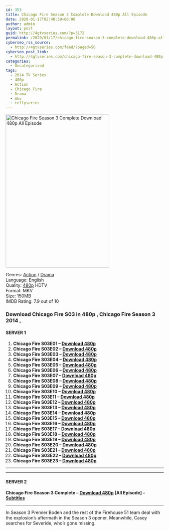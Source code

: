 ```yaml
---
id: 353
title: Chicago Fire Season 3 Complete Download 480p All Episode
date: 2020-01-17T02:40:59+00:00
author: admin
layout: post
guid: http://4gtvseries.com/?p=3172
permalink: /2020/01/17/chicago-fire-season-3-complete-download-480p-all-episode-2/
cyberseo_rss_source:
  - http://4gtvseries.com/feed/?paged=56
cyberseo_post_link:
  - http://4gtvseries.com/chicago-fire-season-3-complete-download-480p-all-episode/
categories:
  - Uncategorized
tags:
  - 2014 TV Series
  - 480p
  - Action
  - Chicago Fire
  - Drama
  - mkv
  - tellyseries
---
```

<img loading="lazy" class="aligncenter" src="https://4.bp.blogspot.com/-YM64Cr9kOHI/XiEejKdkJqI/AAAAAAAAA4w/lm_WULwRym42f-heW94S_p8hz9_iJyqUACK4BGAYYCw/s1600/Chicago%2BFire%2BSeason%2B3.jpg" alt="Chicago Fire Season 3 Complete Download 480p All Episode" width="330" height="488" />

Genres: <a href="http://4gtvseries.com/tag/action/" data-wpel-link="internal">Action</a> /&nbsp;<a href="http://4gtvseries.com/tag/drama/" data-wpel-link="internal">Drama</a>  
Language: English  
Quality:&nbsp;<a href="http://4gtvseries.com/tag/480p/" data-wpel-link="internal">480p</a> HDTV  
Format: MKV  
Size: 150MB  
IMDB Rating: 7.9 out of 10

### **Download Chicago Fire S03 in 480p , Chicago Fire Season 3 2014 ,&nbsp;**

#### <span><strong>SERVER 1</strong></span>

  1. **Chicago Fire S03E01 – <a href="http://slink.dl480p.xyz/q5l3nzB" data-wpel-link="external" target="_blank" rel="nofollow external noopener noreferrer" class="wpel-icon-left"><i class="wpel-icon fa fa-download" aria-hidden="true"></i>Download 480p</a>**
  2. **Chicago Fire S03E02 – <a href="http://slink.dl480p.xyz/DwBwg0" data-wpel-link="external" target="_blank" rel="nofollow external noopener noreferrer" class="wpel-icon-left"><i class="wpel-icon fa fa-download" aria-hidden="true"></i>Download 480p</a>**
  3. **Chicago Fire S03E03 – <a href="http://slink.dl480p.xyz/8OwAkw" data-wpel-link="external" target="_blank" rel="nofollow external noopener noreferrer" class="wpel-icon-left"><i class="wpel-icon fa fa-download" aria-hidden="true"></i>Download 480p</a>**
  4. **Chicago Fire S03E04 – <a href="http://slink.dl480p.xyz/O2Z1bn" data-wpel-link="external" target="_blank" rel="nofollow external noopener noreferrer" class="wpel-icon-left"><i class="wpel-icon fa fa-download" aria-hidden="true"></i>Download 480p</a>**
  5. **Chicago Fire S03E05 – <a href="http://slink.dl480p.xyz/vbA9e0v" data-wpel-link="external" target="_blank" rel="nofollow external noopener noreferrer" class="wpel-icon-left"><i class="wpel-icon fa fa-download" aria-hidden="true"></i>Download 480p</a>**
  6. **Chicago Fire S03E06 – <a href="http://slink.dl480p.xyz/2jdO" data-wpel-link="external" target="_blank" rel="nofollow external noopener noreferrer" class="wpel-icon-left"><i class="wpel-icon fa fa-download" aria-hidden="true"></i>Download 480p</a>**
  7. **Chicago Fire S03E07 – <a href="http://slink.dl480p.xyz/mUoN8u" data-wpel-link="external" target="_blank" rel="nofollow external noopener noreferrer" class="wpel-icon-left"><i class="wpel-icon fa fa-download" aria-hidden="true"></i>Download 480p</a>**
  8. **Chicago Fire S03E08 – <a href="http://slink.dl480p.xyz/VeH37" data-wpel-link="external" target="_blank" rel="nofollow external noopener noreferrer" class="wpel-icon-left"><i class="wpel-icon fa fa-download" aria-hidden="true"></i>Download 480p</a>**
  9. **Chicago Fire S03E09 – <a href="http://slink.dl480p.xyz/W656X5R" data-wpel-link="external" target="_blank" rel="nofollow external noopener noreferrer" class="wpel-icon-left"><i class="wpel-icon fa fa-download" aria-hidden="true"></i>Download 480p</a>**
 10. **Chicago Fire S03E10 – <a href="http://slink.dl480p.xyz/SIsWX0" data-wpel-link="external" target="_blank" rel="nofollow external noopener noreferrer" class="wpel-icon-left"><i class="wpel-icon fa fa-download" aria-hidden="true"></i>Download 480p</a>**
 11. **Chicago Fire S03E11 – <a href="http://slink.dl480p.xyz/NCdKJdf" data-wpel-link="external" target="_blank" rel="nofollow external noopener noreferrer" class="wpel-icon-left"><i class="wpel-icon fa fa-download" aria-hidden="true"></i>Download 480p</a>**
 12. **Chicago Fire S03E12 – <a href="http://slink.dl480p.xyz/edwB5Q" data-wpel-link="external" target="_blank" rel="nofollow external noopener noreferrer" class="wpel-icon-left"><i class="wpel-icon fa fa-download" aria-hidden="true"></i>Download 480p</a>**
 13. **Chicago Fire S03E13 – <a href="http://slink.dl480p.xyz/qBhyM" data-wpel-link="external" target="_blank" rel="nofollow external noopener noreferrer" class="wpel-icon-left"><i class="wpel-icon fa fa-download" aria-hidden="true"></i>Download 480p</a>**
 14. **Chicago Fire S03E14 – <a href="http://slink.dl480p.xyz/SEbk8" data-wpel-link="external" target="_blank" rel="nofollow external noopener noreferrer" class="wpel-icon-left"><i class="wpel-icon fa fa-download" aria-hidden="true"></i>Download 480p</a>**
 15. **Chicago Fire S03E15 – <a href="http://slink.dl480p.xyz/KgBoldT4" data-wpel-link="external" target="_blank" rel="nofollow external noopener noreferrer" class="wpel-icon-left"><i class="wpel-icon fa fa-download" aria-hidden="true"></i>Download 480p</a>**
 16. **Chicago Fire S03E16 – <a href="http://slink.dl480p.xyz/45iByx" data-wpel-link="external" target="_blank" rel="nofollow external noopener noreferrer" class="wpel-icon-left"><i class="wpel-icon fa fa-download" aria-hidden="true"></i>Download 480p</a>**
 17. **Chicago Fire S03E17 – <a href="http://slink.dl480p.xyz/elVDM" data-wpel-link="external" target="_blank" rel="nofollow external noopener noreferrer" class="wpel-icon-left"><i class="wpel-icon fa fa-download" aria-hidden="true"></i>Download 480p</a>**
 18. **Chicago Fire S03E18 – <a href="http://slink.dl480p.xyz/GvlgJ15" data-wpel-link="external" target="_blank" rel="nofollow external noopener noreferrer" class="wpel-icon-left"><i class="wpel-icon fa fa-download" aria-hidden="true"></i>Download 480p</a>**
 19. **Chicago Fire S03E19 – <a href="http://slink.dl480p.xyz/hwGXGyM" data-wpel-link="external" target="_blank" rel="nofollow external noopener noreferrer" class="wpel-icon-left"><i class="wpel-icon fa fa-download" aria-hidden="true"></i>Download 480p</a>**
 20. **Chicago Fire S03E20 – <a href="http://slink.dl480p.xyz/d6E22" data-wpel-link="external" target="_blank" rel="nofollow external noopener noreferrer" class="wpel-icon-left"><i class="wpel-icon fa fa-download" aria-hidden="true"></i>Download 480p</a>**
 21. **Chicago Fire S03E21 – <a href="http://slink.dl480p.xyz/CyNEwd" data-wpel-link="external" target="_blank" rel="nofollow external noopener noreferrer" class="wpel-icon-left"><i class="wpel-icon fa fa-download" aria-hidden="true"></i>Download 480p</a>**
 22. **Chicago Fire S03E22 – <a href="http://slink.dl480p.xyz/GbFhwi" data-wpel-link="external" target="_blank" rel="nofollow external noopener noreferrer" class="wpel-icon-left"><i class="wpel-icon fa fa-download" aria-hidden="true"></i>Download 480p</a>**
 23. **Chicago Fire S03E23 – <a href="http://slink.dl480p.xyz/ePu8" data-wpel-link="external" target="_blank" rel="nofollow external noopener noreferrer" class="wpel-icon-left"><i class="wpel-icon fa fa-download" aria-hidden="true"></i>Download 480p</a>**

* * *

* * *

#### <span><strong>SERVER 2</strong></span>

**Chicago Fire Season 3 Complete – <a href="http://dl480p.xyz/3410/" data-wpel-link="external" target="_blank" rel="nofollow external noopener noreferrer" class="wpel-icon-left"><i class="wpel-icon fa fa-download" aria-hidden="true"></i>Download 480p</a> [All Episode] – <a href="https://subscene.com/subtitles/chicago-fire-third-season" data-wpel-link="external" target="_blank" rel="nofollow external noopener noreferrer" class="wpel-icon-left"><i class="wpel-icon fa fa-download" aria-hidden="true"></i>Subtitles</a>**

* * *

In Season 3 Premier Boden and the rest of the Firehouse 51 team deal with the explosion’s aftermath in the Season 3 opener. Meanwhile, Casey searches for Severide, who’s gone missing.

<div align="center">
</div>